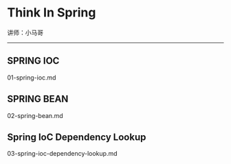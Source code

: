# Think In Spring

讲师：小马哥

---
## SPRING IOC

01-spring-ioc.md

## SPRING BEAN

02-spring-bean.md

## Spring IoC Dependency Lookup

03-spring-ioc-dependency-lookup.md



